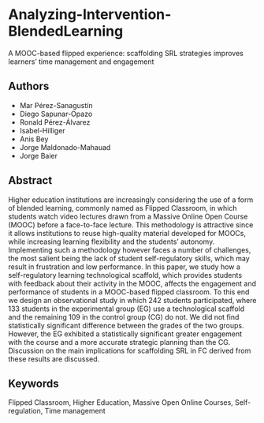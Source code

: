 # Analyzing-Intervention-BlendedLearning
A MOOC-based flipped experience: scaffolding SRL strategies improves learners’ time management and engagement

## Authors
* Mar Pérez-Sanagustín
* Diego Sapunar-Opazo
* Ronald Pérez-Álvarez
* Isabel-Hilliger 
* Anis Bey
* Jorge Maldonado-Mahauad
* Jorge Baier

## Abstract
Higher education institutions are increasingly considering the use of a form of blended learning, commonly named as Flipped Classroom, in which students watch video lectures drawn from a Massive Online Open Course (MOOC) before a face-to-face lecture. This methodology is attractive since it allows institutions to reuse high-quality material developed for MOOCs, while increasing learning flexibility and the students’ autonomy. Implementing such a methodology however faces a number of challenges, the most salient being the lack of student self-regulatory skills, which may result in frustration and low performance. In this paper, we study how a self-regulatory learning technological scaffold, which provides students with feedback about their activity in the MOOC, affects the engagement and performance of students in a MOOC-based flipped classroom. To this end we design an observational study in which 242 students participated, where 133 students in the experimental group (EG) use a technological scaffold and the remaining 109 in the control group (CG) do not. We did not find statistically significant difference between the grades of the two groups. However, the EG exhibited a statistically significant greater engagement with the course and a more accurate strategic planning than the CG. Discussion on the main implications for scaffolding SRL in FC derived from these results are discussed.

## Keywords
Flipped Classroom, Higher Education, Massive Open Online Courses, Self-regulation, Time management